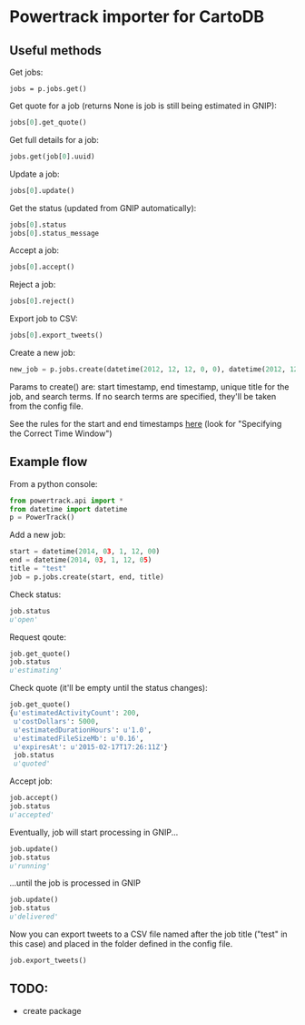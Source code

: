 # Powertrack importer for CartoDB

## Useful methods

Get jobs:

```
jobs = p.jobs.get()
```

Get quote for a job (returns None is job is still being estimated in GNIP):

```python
jobs[0].get_quote()
```

Get full details for a job:

```python
jobs.get(job[0].uuid)
```

Update a job:

```python
jobs[0].update()
```

Get the status (updated from GNIP automatically):

```python
jobs[0].status
jobs[0].status_message
```

Accept a job:

```python
jobs[0].accept()
```

Reject a job:

```python
jobs[0].reject()
```

Export job to CSV:

```python
jobs[0].export_tweets()
```

Create a new job:

```python
new_job = p.jobs.create(datetime(2012, 12, 12, 0, 0), datetime(2012, 12, 13, 0, 0), "newjob", "@nba,#lakers,#celtics")
```

Params to create() are: start timestamp, end timestamp, unique title for the job, and search terms. If no search terms are specified, they'll be taken from the config file.

See the rules for the start and end timestamps [here](http://support.gnip.com/apis/historical_api/api_reference.html#Create) (look for "Specifying the Correct Time Window")

## Example flow

From a python console:

```python
from powertrack.api import *
from datetime import datetime
p = PowerTrack()
```

Add a new job:

```python
start = datetime(2014, 03, 1, 12, 00)
end = datetime(2014, 03, 1, 12, 05)
title = "test"
job = p.jobs.create(start, end, title)
```

Check status:

```python
job.status
u'open'
```

Request qoute:

```python
job.get_quote()
job.status
u'estimating'
```

Check quote (it'll be empty until the status changes):

```python
job.get_quote()
{u'estimatedActivityCount': 200,
 u'costDollars': 5000,
 u'estimatedDurationHours': u'1.0',
 u'estimatedFileSizeMb': u'0.16',
 u'expiresAt': u'2015-02-17T17:26:11Z'}
 job.status
 u'quoted'
```

Accept job:

```python
job.accept()
job.status
u'accepted'
```

Eventually, job will start processing in GNIP...

```python
job.update()
job.status
u'running'
```

...until the job is processed in GNIP

```python
job.update()
job.status
u'delivered'
```

Now you can export tweets to a CSV file named after the job title ("test" in this case) and placed in the folder defined in the config file.

```python
job.export_tweets()
```


## TODO:

* create package
